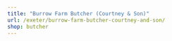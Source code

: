```yaml
---
title: "Burrow Farm Butcher (Courtney & Son)"
url: /exeter/burrow-farm-butcher-courtney-and-son/
shop: butcher
---
```

